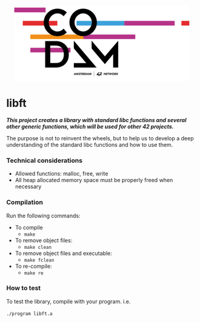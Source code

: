 <p align="center">
  <img src="https://github.com/qingqingqingli/readme_images/blob/master/codam_logo.png" height='200'>
</p>

# libft
***This project creates a library with standard libc functions and several other generic functions, which will be used for other 42 projects.***

The purpose is not to reinvent the wheels, but to help us to develop a deep understanding of the standard libc functions and how to use them. 

### Technical considerations
- Allowed functions: malloc, free, write
- All heap allocated memory space must be properly freed when necessary

### Compilation

Run the following commands:

* To compile
	- `make`
* To remove object files:
	- `make clean`
* To remove object files and executable:
	- `make fclean`
* To re-compile:
	- `make re`

### How to test

To test the library, compile with your program. i.e.

`./program libft.a`
